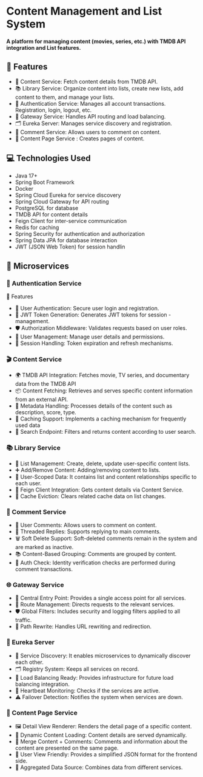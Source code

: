 # Content Management and List System

#### A platform for managing content (movies, series, etc.) with TMDB API integration and List features.




## 📌 Features

- 🎥 Content Service: Fetch content details from TMDB API.
- 📚 Library Service: Organize content into lists, create new lists, add content to them, and manage your lists.
- 🪪 Authentication Service: Manages all account transactions. Registration, login, logout, etc.
- 🚪 Gateway Service: Handles API routing and load balancing.
- 🗂️ Eureka Server: Manages service discovery and registration.
- 💬 Comment Service: Allows users to comment on content.
- 📄 Content Page Service : Creates pages of content.






## 💻 Technologies Used

- Java 17+
- Spring Boot Framework
- Docker
- Spring Cloud Eureka for service discovery
- Spring Cloud Gateway for API routing
- PostgreSQL for database
- TMDB API for content details
- Feign Client for inter-service communication
- Redis for caching
- Spring Security for authentication and authorization
- Spring Data JPA for database interaction
- JWT (JSON Web Token) for session handlin

## 🧩 Microservices

### 🪪  Authentication Service

📌 Features
- 🔐 User Authentication: Secure user login and registration.
- 🔑 JWT Token Generation: Generates JWT tokens for session - management.
- 🛡️ Authorization Middleware: Validates requests based on user roles.
- 📂 User Management: Manage user details and permissions.
- 📑 Session Handling: Token expiration and refresh mechanisms.

### 🎬 Content Service

- 🌍 TMDB API Integration: Fetches movie, TV series, and documentary data from the TMDB API
- 📦 Content Fetching: Retrieves and serves specific content information from an external API.
- 🧠 Metadata Handling: Processes details of the content such as description, score, type.
- 🔄 Caching Support: Implements a caching mechanism for frequently used data
- 🔎 Search Endpoint: Filters and returns content according to user search.

### 📚 Library Service
- 📁 List Management: Create, delete, update user-specific content lists.
- ➕ Add/Remove Content: Adding/removing content to lists.
- 🎯 User-Scoped Data: It contains list and content relationships specific to each user.
- 📡 Feign Client Integration: Gets content details via Content Service.
- 🧹 Cache Eviction: Clears related cache data on list changes.

### 💬 Comment Service
- 💭 User Comments: Allows users to comment on content.
- 🧵 Threaded Replies: Supports replying to main comments.
- 🗑️ Soft Delete Support: Soft-deleted comments remain in the system and are marked as inactive.
- 📚 Content-Based Grouping: Comments are grouped by content.
- 🔐 Auth Check: Identity verification checks are performed during comment transactions.

### 🌐 Gateway Service
- 🚪 Central Entry Point: Provides a single access point for all services.
- 🧭 Route Management: Directs requests to the relevant services.
- 🛡️ Global Filters: Includes security and logging filters applied to all traffic.
- 🔗 Path Rewrite: Handles URL rewriting and redirection.

### 🧭 Eureka Server
- 📡 Service Discovery: It enables microservices to dynamically discover each other.
- 🗂️ Registry System: Keeps all services on record.
- 🔁 Load Balancing Ready: Provides infrastructure for future load balancing integration.
- 📶 Heartbeat Monitoring: Checks if the services are active.
- ⚠️ Failover Detection: Notifies the system when services are down.

### 📄 Content Page Service
- 🖼️ Detail View Renderer: Renders the detail page of a specific content.
- 📑 Dynamic Content Loading: Content details are served dynamically.
- 📎 Merge Content + Comments: Comments and information about the content are presented on the same page.
- 📱 User View Friendly: Provides a simplified JSON format for the frontend side.
- 🧲 Aggregated Data Source: Combines data from different services.

